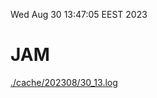 Wed Aug 30 13:47:05 EEST 2023
# JAM
<a href='./cache/202308/30_13.log'>./cache/202308/30_13.log</a>
